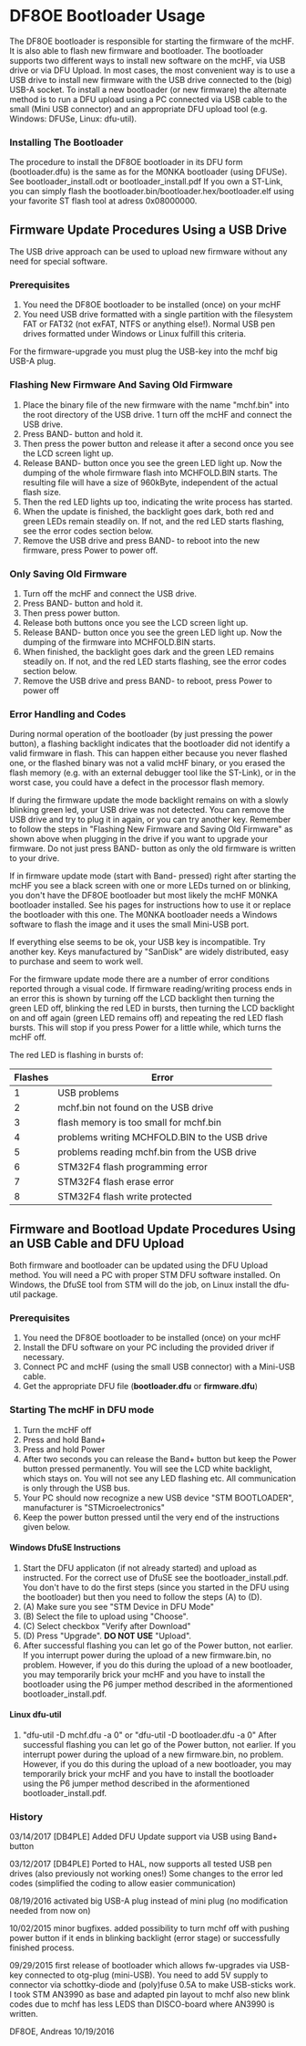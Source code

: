 # DF8OE Bootloader Usage


The DF8OE bootloader is responsible for starting the firmware of the mcHF. It is also able to flash new firmware and bootloader.
The bootloader supports two different ways to install new software on the mcHF, via USB drive or via DFU Upload. 
In most cases, the most convenient way is to use a USB drive to install new firmware with the USB drive connected to the (big) USB-A socket. 
To install a new bootloader (or new firmware) the alternate method is to run a DFU upload using a PC connected via USB cable to the small (Mini USB connector) and an appropriate DFU upload tool (e.g. Windows: DFUSe, Linux: dfu-util). 


### Installing The Bootloader

The procedure to install the DF8OE bootloader in its DFU form (bootloader.dfu) is the same as for the M0NKA bootloader (using DFUSe). See bootloader\_install.odt or bootloader\_install.pdf 
If you own a ST-Link, you can simply flash the bootloader.bin/bootloader.hex/bootloader.elf using your favorite ST flash tool at adress 0x08000000.

## Firmware Update Procedures Using a USB Drive

The USB drive approach can be used to upload new firmware without any need for special software. 

### Prerequisites 

1. You need the DF8OE bootloader to be installed (once) on your mcHF
1. You need USB drive formatted with a single partition with the filesystem FAT or FAT32 (not exFAT, NTFS or anything else!). Normal USB pen drives formatted under Windows or Linux fulfill this criteria.


For the firmware-upgrade you must plug the USB-key into the mchf
big USB-A plug.

### Flashing New Firmware And Saving Old Firmware 

1. Place the binary file of the new firmware with the name "mchf.bin" into the root directory of the USB drive.
1 turn off the mcHF and connect the USB drive.
1. Press BAND- button and hold it. 
1. Then press the power button and release it after a second once you see the LCD screen light up. 
1. Release BAND- button once you see the green LED light up. Now the dumping of the whole firmware flash into MCHFOLD.BIN starts. The resulting file will have a size of 960kByte, independent of the actual flash size. 
1. Then the red LED lights up too, indicating the write process has started. 
1. When the update is finished, the backlight goes dark, both red and green LEDs remain steadily on. If not, and the red LED starts flashing, see the error codes section below.
1. Remove the USB drive and press BAND- to reboot into the new firmware, press Power to power off.

### Only Saving Old Firmware
1. Turn off the mcHF and connect the USB drive.
1. Press BAND- button and hold it. 
1. Then press power button.
1. Release both buttons once you see the LCD screen light up. 
1. Release BAND- button once you see the green LED light up. Now the dumping of the firmware into MCHFOLD.BIN starts.
1. When finished, the backlight goes dark and the  green LED remains steadily on. If not, and the red LED starts flashing, see the error codes section below.
1. Remove the USB drive and press BAND- to reboot, press Power to power off


### Error Handling and Codes
During normal operation of the bootloader (by just pressing the power button), a flashing backlight indicates 
that the bootloader did not identify a valid firmware in flash. This can happen either because you 
never flashed one, or the flashed binary was not a valid mcHF binary, or you erased the flash memory (e.g. 
with an external debugger tool like the ST-Link), or in the worst case, you could have a defect in the processor 
flash memory.

If during the firmware update the mode backlight remains on with a slowly blinking green led, your USB drive was not detected.
You can remove the USB drive and try to plug it in again, or you can try another key. Remember to follow the steps in "Flashing New Firmware and Saving Old Firmware" as shown above when plugging in the drive if you want to upgrade your firmware. Do not just press BAND- button as only the old firmware is written to your drive.

If in firmware update mode (start with Band- pressed) right after starting the mcHF you see a black screen with one or more LEDs turned on or blinking, you don't have the DF8OE bootloader but most likely the mcHF M0NKA bootloader installed. See his pages for instructions how to use it or replace the bootloader with this one. The M0NKA bootloader needs a Windows software to flash the image and it uses the small Mini-USB port.

If everything else seems to be ok, your USB key is incompatible. Try another key. 
Keys manufactured by "SanDisk" are widely distributed, easy to purchase and seem 
to work well. 

For the firmware update mode there are a number of error conditions reported through a visual code.
If firmware reading/writing process ends in an error this is shown by turning off the LCD backlight then
turning the green LED off, blinking the red LED in bursts, then turning the LCD backlight on and off again (green LED remains off) and repeating the red LED flash bursts. This will stop if you press Power for a little while, which turns the mcHF off.
 

The red LED is flashing in bursts of:

|Flashes|  Error                            	|
|-------|---------------------------------------|
|1		|USB problems							|
|2 		|mchf.bin not found on the USB drive		|
|3		|flash memory is too small for mchf.bin	|
|4		|problems writing MCHFOLD.BIN to the USB drive	|
|5		|problems reading mchf.bin from the USB drive	|
|6		|STM32F4 flash programming error		|
|7		|STM32F4 flash erase error				|
|8		|STM32F4 flash write protected			|


## Firmware and Bootload Update Procedures Using an USB Cable and DFU Upload

Both firmware and bootloader can be updated using the DFU Upload method. You will need a PC with proper STM DFU software installed. On Windows, the DfuSE tool from STM will do the job, on Linux install the dfu-util package.

### Prerequisites 

1. You need the DF8OE bootloader to be installed (once) on your mcHF
1. Install the DFU software on your PC including the provided driver if necessary. 
1. Connect PC and mcHF (using the small USB connector) with a Mini-USB cable.
1. Get the appropriate DFU file (__bootloader.dfu__ or __firmware.dfu__)

### Starting The mcHF in DFU mode

1. Turn the mcHF off
1. Press and hold Band+
1. Press and hold Power
1. After two seconds you can release the Band+ button but keep the Power button pressed permanently. You will see the LCD white backlight, which stays on. You will not see any LED flashing etc. All communication is only through the USB bus. 
1. Your PC should now recognize a new USB device "STM BOOTLOADER", manufacturer is "STMicroelectronics"
1. Keep the power button pressed until the very end of the instructions given below. 

#### Windows DfuSE Instructions

1. Start the DFU applicaton (if not already started) and upload as instructed. For the correct use of DfuSE see the bootloader_install.pdf. You don't have to do the first steps (since you started in the DFU using the bootloader) but then you need to follow the steps (A) to (D).
1. (A) Make sure you see "STM Device in DFU Mode"
1. (B) Select the file to upload using "Choose". 
1. (C) Select checkbox "Verify after Download"
1. (D) Press "Upgrade". __DO NOT USE__ "Upload". 
1. After successful flashing you can let go of the Power button, not earlier. If you interrupt power during the upload of a new firmware.bin, no problem. However, if you do this during the upload of a new bootloader, you may temporarily brick your mcHF and you have to install the bootloader using the P6 jumper method described in the aformentioned bootloader_install.pdf.

 
#### Linux dfu-util

1. "dfu-util -D mchf.dfu -a 0" or "dfu-util -D bootloader.dfu -a 0"
After successful flashing you can let go of the Power button, not earlier. If you interrupt power during the upload of a new firmware.bin, no problem. However, if you do this during the upload of a new bootloader, you may temporarily brick your mcHF and you have to install the bootloader using the P6 jumper method described in the aformentioned bootloader_install.pdf.

  
    


### History

03/14/2017 [DB4PLE]
Added DFU Update support via USB using Band+ button

03/12/2017 [DB4PLE]
Ported to HAL, now supports all tested USB pen drives (also previously not working ones!)
Some changes to the error led codes (simplified the coding to allow easier communication)

08/19/2016
activated big USB-A plug instead of mini plug (no modification needed
from now on)

10/02/2015
minor bugfixes.
added possibility to turn mchf off with pushing power button if it
ends in blinking backlight (error stage) or successfully finished
process.

09/29/2015
first release of bootloader which allows fw-upgrades via USB-key
connected to otg-plug (mini-USB). You need to add 5V supply to
connector via schottky-diode and (poly)fuse 0.5A to make
USB-sticks work.
I took STM AN3990 as base and adapted pin layout to mchf also
new blink codes due to mchf has less LEDS than DISCO-board where
AN3990 is written.

DF8OE, Andreas						10/19/2016
